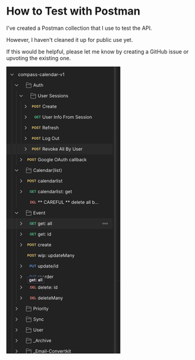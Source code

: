 # How to Test with Postman

I've created a Postman collection that I use to test the API.

However, I haven't cleaned it up for public use yet.

If this would be helpful, please let me know by creating a GitHub issue or upvoting the existing one.

![Postman preview](./assets/postman.png)
